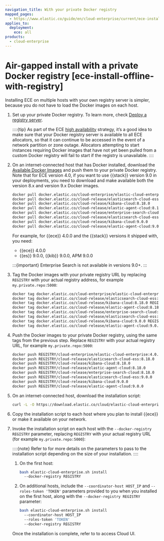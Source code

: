 ```yaml
---
navigation_title: With your private Docker registry
mapped_pages:
  - https://www.elastic.co/guide/en/cloud-enterprise/current/ece-install-offline-with-registry.html
applies_to:
  deployment:
    ece: all
products:
  - cloud-enterprise
---
```


# Air-gapped install with a private Docker registry [ece-install-offline-with-registry]

Installing ECE on multiple hosts with your own registry server is simpler, because you do not have to load the Docker images on each host.

1. Set up your private Docker registry. To learn more, check [Deploy a registry server](https://docs.docker.com/registry/deploying/).

    ::::{tip}
    As part of the ECE [high availability](ece-ha.md) strategy, it’s a good idea to make sure that your Docker registry server is available to all ECE allocators, so that it can continue to be accessed in the event of a network partition or zone outage. Allocators attempting to start instances requiring Docker images that have not yet been pulled from a custom Docker registry will fail to start if the registry is unavailable.
    ::::

2. On an internet-connected host that has Docker installed, download the [Available Docker Images](ece-install-offline-images.md) and push them to your private Docker registry. Note that for ECE version 4.0, if you want to use {{stack}} version 9.0 in your deployments, you need to download and make available both the version 8.x and version 9.x Docker images.

    ```sh
    docker pull docker.elastic.co/cloud-enterprise/elastic-cloud-enterprise:4.0.0
    docker pull docker.elastic.co/cloud-release/elasticsearch-cloud-ess:8.18.0
    docker pull docker.elastic.co/cloud-release/kibana-cloud:8.18.0
    docker pull docker.elastic.co/cloud-release/elastic-agent-cloud:8.18.0
    docker pull docker.elastic.co/cloud-release/enterprise-search-cloud:8.18.0
    docker pull docker.elastic.co/cloud-release/elasticsearch-cloud-ess:9.0.0
    docker pull docker.elastic.co/cloud-release/kibana-cloud:9.0.0
    docker pull docker.elastic.co/cloud-release/elastic-agent-cloud:9.0.0
    ```

    For example, for {{ece}} 4.0.0 and the {{stack}} versions it shipped with, you need:

    * {{ece}} 4.0.0
    * {{es}} 9.0.0, {{kib}} 9.0.0, APM 9.0.0

    :::{important}
       Enterprise Search is not available in versions 9.0+.
    :::

3. Tag the Docker images with your private registry URL by replacing `REGISTRY` with your actual registry address, for example `my.private.repo:5000`:

    ```sh
    docker tag docker.elastic.co/cloud-enterprise/elastic-cloud-enterprise:4.0.0 REGISTRY/cloud-enterprise/elastic-cloud-enterprise:4.0.0
    docker tag docker.elastic.co/cloud-release/elasticsearch-cloud-ess:8.18.0 REGISTRY/cloud-release/elasticsearch-cloud-ess:8.18.0
    docker tag docker.elastic.co/cloud-release/kibana-cloud:8.18.0 REGISTRY/cloud-release/kibana-cloud:8.18.0
    docker tag docker.elastic.co/cloud-release/elastic-agent-cloud:8.18.0 REGISTRY/cloud-release/elastic-agent-cloud:8.18.0
    docker tag docker.elastic.co/cloud-release/enterprise-search-cloud:8.18.0 REGISTRY/cloud-release/enterprise-search-cloud:8.18.0
    docker tag docker.elastic.co/cloud-release/elasticsearch-cloud-ess:9.0.0 REGISTRY/cloud-release/elasticsearch-cloud-ess:9.0.0
    docker tag docker.elastic.co/cloud-release/kibana-cloud:9.0.0 REGISTRY/cloud-release/kibana-cloud:9.0.0
    docker tag docker.elastic.co/cloud-release/elastic-agent-cloud:9.0.0 REGISTRY/cloud-release/elastic-agent-cloud:9.0.0
    ```

4. Push the Docker images to your private Docker registry, using the same tags from the previous step. Replace `REGISTRY` with your actual registry URL, for example `my.private.repo:5000`:

    ```sh
    docker push REGISTRY/cloud-enterprise/elastic-cloud-enterprise:4.0.0
    docker push REGISTRY/cloud-release/elasticsearch-cloud-ess:8.18.0
    docker push REGISTRY/cloud-release/kibana-cloud:8.18.0
    docker push REGISTRY/cloud-release/elastic-agent-cloud:8.18.0
    docker push REGISTRY/cloud-release/enterprise-search-cloud:8.18.0
    docker push REGISTRY/cloud-release/elasticsearch-cloud-ess:9.0.0
    docker push REGISTRY/cloud-release/kibana-cloud:9.0.0
    docker push REGISTRY/cloud-release/elastic-agent-cloud:9.0.0
    ```

5. On an internet-connected host, download the installation script:

    ```sh
    curl -L -O https://download.elastic.co/cloud/elastic-cloud-enterprise.sh
    ```

6. Copy the installation script to each host where you plan to install {{ece}} or make it available on your network.

7. Invoke the installation script on each host with the `--docker-registry REGISTRY` parameter, replacing `REGISTRY` with your actual registry URL (for example `my.private.repo:5000`):

   ::::{note}
   Refer to [](./install-ece-procedures.md) for more details on the parameters to pass to the installation script depending on the size of your installation.
   ::::

    1. On the first host:

        ```sh
        bash elastic-cloud-enterprise.sh install
          --docker-registry REGISTRY
        ```

    2. On additional hosts, include the `--coordinator-host HOST_IP` and `--roles-token 'TOKEN'` parameters provided to you when you installed on the first host, along with the `--docker-registry REGISTRY` parameter:

        ```sh
        bash elastic-cloud-enterprise.sh install
          --coordinator-host HOST_IP
          --roles-token 'TOKEN'
          --docker-registry REGISTRY
        ```

   Once the installation is complete, refer to [](./log-into-cloud-ui.md) to access Cloud UI.
